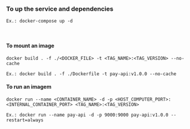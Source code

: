 ### To up the service and dependencies ###
`Ex.: docker-compose up -d`

<br />

#### To mount an image ####
`docker build . -f ./<DOCKER_FILE> -t <TAG_NAME>:<TAG_VERSION> --no-cache`

`Ex.: docker build . -f ./Dockerfile -t pay-api:v1.0.0 --no-cache`
<br />

#### To run an imagem ####
`docker run --name <CONTAINER_NAME> -d -p <HOST_COMPUTER_PORT>:<INTERNAL_CONTAINER_PORT> <TAG_NAME>:<TAG_VERSION>`

`Ex.: docker run --name pay-api -d -p 9000:9000 pay-api:v1.0.0 --restart=always`
<br />